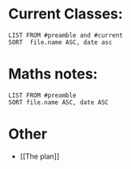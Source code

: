 
# Current Classes:
```dataview
LIST FROM #preamble and #current
SORT  file.name ASC, date asc
```
# Maths notes:
```dataview
LIST FROM #preamble 
SORT file.name ASC, date ASC
```
# Other
- [[The plan]]
